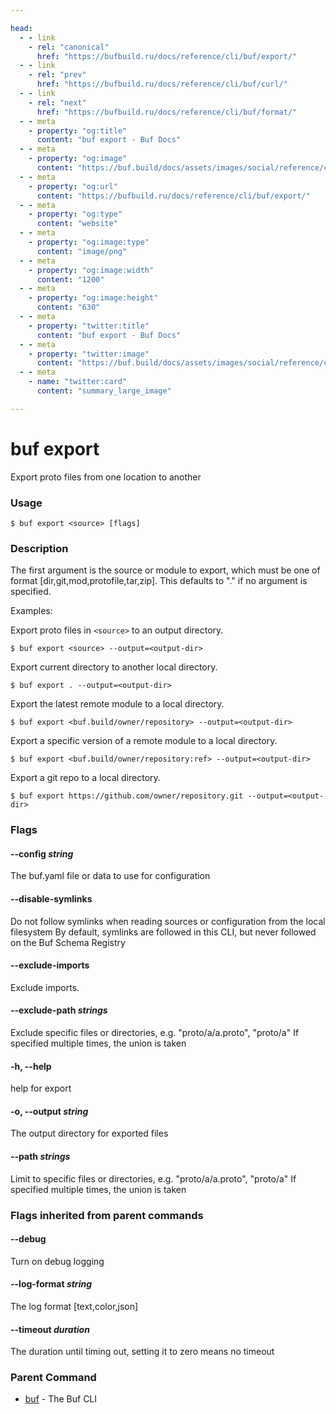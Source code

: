 ```yaml
---

head:
  - - link
    - rel: "canonical"
      href: "https://bufbuild.ru/docs/reference/cli/buf/export/"
  - - link
    - rel: "prev"
      href: "https://bufbuild.ru/docs/reference/cli/buf/curl/"
  - - link
    - rel: "next"
      href: "https://bufbuild.ru/docs/reference/cli/buf/format/"
  - - meta
    - property: "og:title"
      content: "buf export - Buf Docs"
  - - meta
    - property: "og:image"
      content: "https://buf.build/docs/assets/images/social/reference/cli/buf/export.png"
  - - meta
    - property: "og:url"
      content: "https://bufbuild.ru/docs/reference/cli/buf/export/"
  - - meta
    - property: "og:type"
      content: "website"
  - - meta
    - property: "og:image:type"
      content: "image/png"
  - - meta
    - property: "og:image:width"
      content: "1200"
  - - meta
    - property: "og:image:height"
      content: "630"
  - - meta
    - property: "twitter:title"
      content: "buf export - Buf Docs"
  - - meta
    - property: "twitter:image"
      content: "https://buf.build/docs/assets/images/social/reference/cli/buf/export.png"
  - - meta
    - name: "twitter:card"
      content: "summary_large_image"

---
```


# buf export

Export proto files from one location to another

### Usage

```console
$ buf export <source> [flags]
```

### Description

The first argument is the source or module to export, which must be one of format \[dir,git,mod,protofile,tar,zip\]. This defaults to "." if no argument is specified.

Examples:

Export proto files in `<source>` to an output directory.

```console
$ buf export <source> --output=<output-dir>
```

Export current directory to another local directory.

```console
$ buf export . --output=<output-dir>
```

Export the latest remote module to a local directory.

```console
$ buf export <buf.build/owner/repository> --output=<output-dir>
```

Export a specific version of a remote module to a local directory.

```console
$ buf export <buf.build/owner/repository:ref> --output=<output-dir>
```

Export a git repo to a local directory.

```console
$ buf export https://github.com/owner/repository.git --output=<output-dir>
```

### Flags

#### \--config _string_

The buf.yaml file or data to use for configuration

#### \--disable-symlinks

Do not follow symlinks when reading sources or configuration from the local filesystem By default, symlinks are followed in this CLI, but never followed on the Buf Schema Registry

#### \--exclude-imports

Exclude imports.

#### \--exclude-path _strings_

Exclude specific files or directories, e.g. "proto/a/a.proto", "proto/a" If specified multiple times, the union is taken

#### \-h, --help

help for export

#### \-o, --output _string_

The output directory for exported files

#### \--path _strings_

Limit to specific files or directories, e.g. "proto/a/a.proto", "proto/a" If specified multiple times, the union is taken

### Flags inherited from parent commands

#### \--debug

Turn on debug logging

#### \--log-format _string_

The log format \[text,color,json\]

#### \--timeout _duration_

The duration until timing out, setting it to zero means no timeout

### Parent Command

- [buf](../) - The Buf CLI
